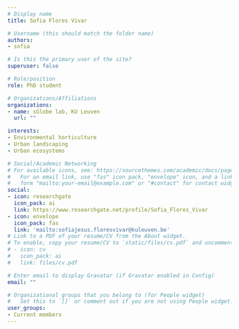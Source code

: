 ```yaml
---
# Display name
title: Sofia Flores Vivar

# Username (this should match the folder name)
authors:
- sofia

# Is this the primary user of the site?
superuser: false

# Role/position
role: PhD student

# Organizations/Affiliations
organizations:
- name: sGlobe lab, KU Leuven
  url: ""

interests:
- Environmental horticulture
- Urban landscaping
- Urban ecosystems

# Social/Academic Networking
# For available icons, see: https://sourcethemes.com/academic/docs/page-builder/#icons
#   For an email link, use "fas" icon pack, "envelope" icon, and a link in the
#   form "mailto:your-email@example.com" or "#contact" for contact widget.
social:
- icon: researchgate
  icon_pack: ai
  link: https://www.researchgate.net/profile/Sofia_Flores_Vivar
- icon: envelope
  icon_pack: fas
  link: 'mailto:sofiajesus.floresvivar@kuleuven.be'
# Link to a PDF of your resume/CV from the About widget.
# To enable, copy your resume/CV to `static/files/cv.pdf` and uncomment the lines below.
# - icon: cv
#   icon_pack: ai
#   link: files/cv.pdf

# Enter email to display Gravatar (if Gravatar enabled in Config)
email: ""

# Organizational groups that you belong to (for People widget)
#   Set this to `[]` or comment out if you are not using People widget.
user_groups:
- Current members
---
```

